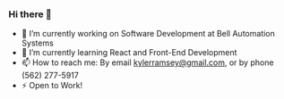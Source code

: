 ### Hi there 👋

- 🔭 I’m currently working on Software Development at Bell Automation Systems
- 🌱 I’m currently learning React and Front-End Development
- 📫 How to reach me: By email kylerramsey@gmail.com, or by phone (562) 277-5917
- ⚡ Open to Work!
